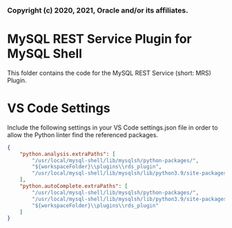 ### Copyright (c) 2020, 2021, Oracle and/or its affiliates.

# MySQL REST Service Plugin for MySQL Shell
This folder contains the code for the MySQL REST Service (short: MRS) Plugin.

# VS Code Settings
Include the following settings in your VS Code settings.json file in order to 
allow the Python linter find the referenced packages.

```json
{
    "python.analysis.extraPaths": [
        "/usr/local/mysql-shell/lib/mysqlsh/python-packages/",
        "${workspaceFolder}\\plugins\\rds_plugin",
        "/usr/local/mysql-shell/lib/mysqlsh/lib/python3.9/site-packages"
    ],
    "python.autoComplete.extraPaths": [
        "/usr/local/mysql-shell/lib/mysqlsh/python-packages/",
        "/usr/local/mysql-shell/lib/mysqlsh/lib/python3.9/site-packages",
        "${workspaceFolder}\\plugins\\rds_plugin"
    ]
}
```